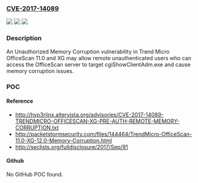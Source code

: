### [CVE-2017-14089](https://cve.mitre.org/cgi-bin/cvename.cgi?name=CVE-2017-14089)
![](https://img.shields.io/static/v1?label=Product&message=Trend%20Micro%20OfficeScan&color=blue)
![](https://img.shields.io/static/v1?label=Version&message=n%2Fa&color=blue)
![](https://img.shields.io/static/v1?label=Vulnerability&message=Unauthorized%20Memory%20Corruption&color=brighgreen)

### Description

An Unauthorized Memory Corruption vulnerability in Trend Micro OfficeScan 11.0 and XG may allow remote unauthenticated users who can access the OfficeScan server to target cgiShowClientAdm.exe and cause memory corruption issues.

### POC

#### Reference
- http://hyp3rlinx.altervista.org/advisories/CVE-2017-14089-TRENDMICRO-OFFICESCAN-XG-PRE-AUTH-REMOTE-MEMORY-CORRUPTION.txt
- http://packetstormsecurity.com/files/144464/TrendMicro-OfficeScan-11.0-XG-12.0-Memory-Corruption.html
- http://seclists.org/fulldisclosure/2017/Sep/91

#### Github
No GitHub POC found.

